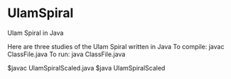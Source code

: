 UlamSpiral
==========

Ulam Spiral in Java

Here are three studies of the Ulam Spiral written in Java
To compile:
javac ClassFile.java
To run:
java ClassFile.java

$javac UlamSpiralScaled.java
$java UlamSpiralScaled
